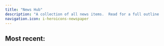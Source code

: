 ```yaml
---
title: "News Hub"
description: "A collection of all news items.  Read for a full outline of relevant articles or subscribe and received periodical updates."
navigation.icon: i-heroicons-newspaper
---
```


## Most recent:







